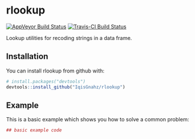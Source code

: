 
<!-- README.md is generated from README.Rmd. Please edit that file -->
rlookup
=======

[![AppVeyor Build Status](https://ci.appveyor.com/api/projects/status/github/IqisGnahz/rlookup?branch=master&svg=true)](https://ci.appveyor.com/project/IqisGnahz/rlookup) [![Travis-CI Build Status](https://travis-ci.org/IqisGnahz/rlookup.svg?branch=master)](https://travis-ci.org/IqisGnahz/rlookup)

Lookup utilities for recoding strings in a data frame.

Installation
------------

You can install rlookup from github with:

``` r
# install.packages("devtools")
devtools::install_github("IqisGnahz/rlookup")
```

Example
-------

This is a basic example which shows you how to solve a common problem:

``` r
## basic example code
```
